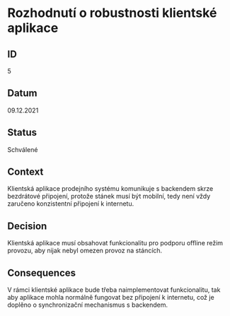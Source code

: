 # Rozhodnutí o robustnosti klientské aplikace
## ID
5

## Datum
09.12.2021

## Status
Schválené

## Context
Klientská aplikace prodejního systému komunikuje s backendem skrze bezdrátové připojení, protože stánek musí být mobilní, tedy není vždy zaručeno konzistentní připojení k internetu.

## Decision
Klientská aplikace musí obsahovat funkcionalitu pro podporu offline režim provozu, aby nijak nebyl omezen provoz na stáncích.

## Consequences
V rámci klientské aplikace bude třeba naimplementovat funkcionalitu, tak aby aplikace mohla normálně fungovat bez připojení k internetu, což je doplěno o synchronizační mechanismus s backendem.
